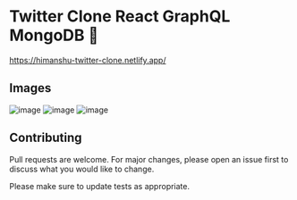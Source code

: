 # Twitter Clone React GraphQL MongoDB 🚀

<a href="https://himanshu-twitter-clone.netlify.app/">https://himanshu-twitter-clone.netlify.app/</a>
## Images
![image](https://user-images.githubusercontent.com/42701850/116681295-6bae3900-a9ca-11eb-8ecf-7389abc921b2.png)
![image](https://user-images.githubusercontent.com/42701850/119314384-514a4100-bc92-11eb-98b0-f5aecb49ffb5.png)
![image](https://user-images.githubusercontent.com/42701850/119314418-5909e580-bc92-11eb-9af3-6e026ae0395e.png)

## Contributing
Pull requests are welcome. For major changes, please open an issue first to discuss what you would like to change.

Please make sure to update tests as appropriate.
